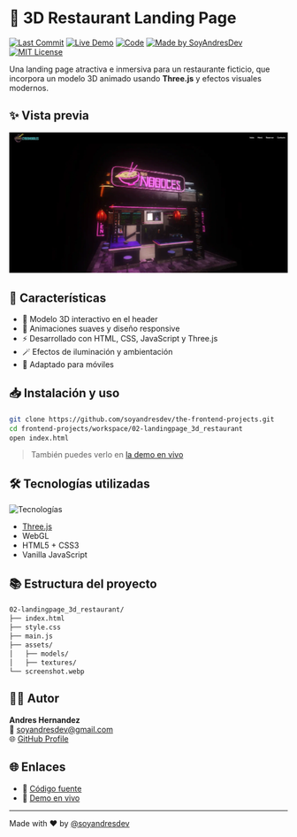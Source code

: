 # 🍜 3D Restaurant Landing Page

[![Last Commit](https://img.shields.io/github/last-commit/soyandresdev/the-frontend-projects?label=last%20update&color=purple)](https://github.com/soyandresdev/the-frontend-projects)
[![Live Demo](https://img.shields.io/badge/Demo-Live-green?style=flat&logo=vercel)](/demo/02-landingpage_3d_restaurant/index.html)
[![Code](https://img.shields.io/badge/Code-Repository-blue?logo=github)](https://github.com/soyandresdev/the-frontend-projects/tree/main/02-landingpage_3d_restaurant)
[![Made by SoyAndresDev](https://img.shields.io/badge/Made%20by-SoyAndresDev-blueviolet?style=flat-square&logo=github)](https://github.com/soyandresdev)
[![MIT License](https://img.shields.io/badge/license-MIT-blue?style=flat-square)](LICENSE)

Una landing page atractiva e inmersiva para un restaurante ficticio, que incorpora un modelo 3D animado usando **Three.js** y efectos visuales modernos.

## ✨ Vista previa

![preview](./screenshot.webp)

## 🧠 Características

- 🎯 Modelo 3D interactivo en el header
- 🌈 Animaciones suaves y diseño responsive
- ⚡ Desarrollado con HTML, CSS, JavaScript y Three.js
- 🪄 Efectos de iluminación y ambientación
- 📱 Adaptado para móviles

## 📥 Instalación y uso

```bash
git clone https://github.com/soyandresdev/the-frontend-projects.git
cd frontend-projects/workspace/02-landingpage_3d_restaurant
open index.html
```

> También puedes verlo en [la demo en vivo](/demo/02-landingpage_3d_restaurant/index.html)

## 🛠️ Tecnologías utilizadas

<div style="display:flex; gap:10px; flex-wrap: wrap;">
  <img src="https://skillicons.dev/icons?i=html,css,js,threejs" alt="Tecnologías" />
</div>

- [Three.js](https://threejs.org/)
- WebGL
- HTML5 + CSS3
- Vanilla JavaScript

## 📚 Estructura del proyecto

```
02-landingpage_3d_restaurant/
├── index.html
├── style.css
├── main.js
├── assets/
│   ├── models/
│   ├── textures/
└── screenshot.webp
```

## 👨‍💻 Autor

**Andres Hernandez**  
📧 soyandresdev@gmail.com  
🌐 [GitHub Profile](https://github.com/soyandresdev)

## 🌐 Enlaces

- 🔗 [Código fuente](https://github.com/soyandresdev/the-frontend-projects/tree/main/02-landingpage_3d_restaurant)
- 🚀 [Demo en vivo](/demo/02-landingpage_3d_restaurant/index.html)

---

Made with ❤️ by [@soyandresdev](https://github.com/soyandresdev)
